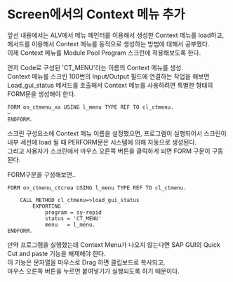 # Screen에서의 Context 메뉴 추가
앞선 내용에서는 ALV에서 메뉴 페인터를 이용해서 생성한 Context 메뉴를 load하고, 메서드를 이용해서 Context 메뉴를 동적으로 생성하는 방법에 대해서 공부했다. <br>
이제 Context 메뉴를 Module Pool Program 스크린에 적용해보도록 한다.

먼저 Code로 구성된 'CT_MENU'라는 이름의 Context 메뉴를 생성.<br>
Context 메뉴를 스크린 100번의 Input/Output 필드에 연결하는 작업을 해보면<br>
Load_gui_status 메서드를 호출해서 Context 메뉴를 사용하려면 특별한 형태의 FORM문을 생성해야 한다.

```ABAP
FORM on_ctmenu_xx USING l_menu TYPE REF TO cl_ctmenu.
~
ENDFORM.
```

스크린 구성요소에  Context 메뉴 이름을 설정했으면, 프로그램이 실행되어서 스크린이 내부 세션에 load 될 때 PERFORM문은 시스템에 의해 자동으로 생성된다. <br>
그리고 사용자가 스크린에서 마우스 오른쪽 버튼을 클릭하게 되면 FORM 구문이 구동된다.<br>

FORM구문을 구성해보면..
```ABAP
FORM on_ctmenu_ctcrea USING l_menu TYPE REF TO cl_ctmenu.

    CALL METHOD cl_ctmenu=>load_gui_status
        EXPORTING
            program = sy-repid
            status = 'CT_MENU'
            menu   = l_menu.
ENDFORM.            
```

만약 프로그램을 실행했는데 Context Menu가 나오지 않는다면 SAP GUI의 Quick Cut and paste 기능을 해제해야 한다. <br>
이 기능은 문자열을 마우스로 Drag 하면 클립보드로 복사되고, <br>마우스 오른쪽 버튼을 누르면 붙여넣기가 실행되도록 하기 때문이다.